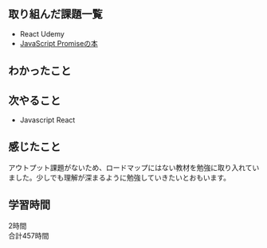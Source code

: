 ## 取り組んだ課題一覧
- React Udemy
- [JavaScript Promiseの本](https://azu.github.io/promises-book/#chapter1-what-is-promise)

## わかったこと


## 次やること
- Javascript React

## 感じたこと
アウトプット課題がないため、ロードマップにはない教材を勉強に取り入れていました。少しでも理解が深まるように勉強していきたいとおもいます。

## 学習時間
2時間<br />
合計457時間